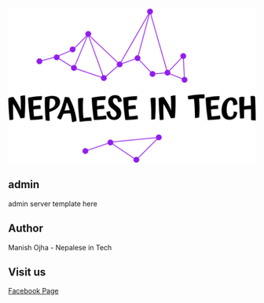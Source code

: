 [![Nepalese in Tech](../../nepalese-in-tech.png)](https://www.youtube.com/channel/UCiYG6EJ-vHezIvcXRQz8cGQ)

## admin
admin server template here

## Author
Manish Ojha - Nepalese in Tech

## Visit us
[Facebook Page](https://www.facebook.com/nepaleseintech)